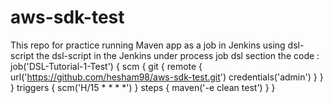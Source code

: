 # aws-sdk-test
This repo for practice running Maven app as a job in Jenkins using dsl-script 
the dsl-script in the Jenkins under process job dsl section
the code :
job('DSL-Tutorial-1-Test') {
    scm {
        git {
            remote {
                url('https://github.com/hesham98/aws-sdk-test.git')
                credentials('admin') 
            }
        }
    }
    triggers {
        scm('H/15 * * * *')
    }
    steps {
        maven('-e clean test')
    }
}

